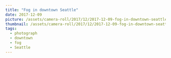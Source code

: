 ```yaml
---
title: "Fog in downtown Seattle"
date: 2017-12-09
picture: /assets/camera-roll/2017/12/2017-12-09-fog-in-downtown-seattle/20171209_174659646_iOS.jpg
thumbnail: /assets/camera-roll/2017/12/2017-12-09-fog-in-downtown-seattle/20171209_174659646_iOS-thumbnail.jpg
tags:
  - photograph
  - downtown
  - fog
  - Seattle
---
```

